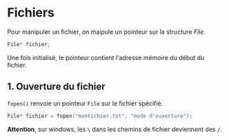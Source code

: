 Fichiers
======

Pour manipuler un fichier, on maipule un pointeur sur la structure *File*.

```c
File* fichier;
```

Une fois initialisé, le pointeur contient l'adresse mémoire du début du fichier.

## 1. Ouverture du fichier

`fopen()` renvoie un pointeur `File` sur le fichier spécifié.

```c
File* fichier = fopen("monFichier.txt", "mode d'ouverture");
```

**Attention**, sur windows, les `\` dans les chemins de fichier deviennent des `/`.

